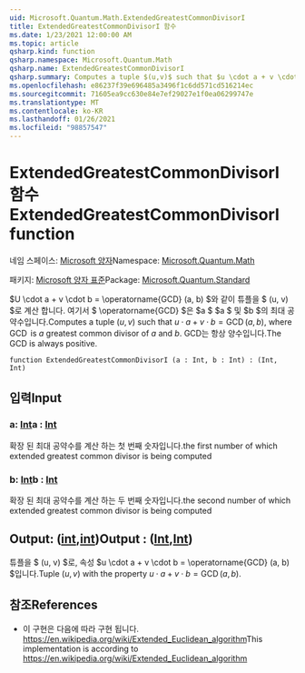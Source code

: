 ```yaml
---
uid: Microsoft.Quantum.Math.ExtendedGreatestCommonDivisorI
title: ExtendedGreatestCommonDivisorI 함수
ms.date: 1/23/2021 12:00:00 AM
ms.topic: article
qsharp.kind: function
qsharp.namespace: Microsoft.Quantum.Math
qsharp.name: ExtendedGreatestCommonDivisorI
qsharp.summary: Computes a tuple $(u,v)$ such that $u \cdot a + v \cdot b = \operatorname{GCD}(a, b)$, where $\operatorname{GCD}$ is $a$ greatest common divisor of $a$ and $b$. The GCD is always positive.
ms.openlocfilehash: e86237f39e696485a3496f1c6dd571cd516214ec
ms.sourcegitcommit: 71605ea9cc630e84e7ef29027e1f0ea06299747e
ms.translationtype: MT
ms.contentlocale: ko-KR
ms.lasthandoff: 01/26/2021
ms.locfileid: "98857547"
---
```

# <a name="extendedgreatestcommondivisori-function"></a><span data-ttu-id="ebf81-102">ExtendedGreatestCommonDivisorI 함수</span><span class="sxs-lookup"><span data-stu-id="ebf81-102">ExtendedGreatestCommonDivisorI function</span></span>

<span data-ttu-id="ebf81-103">네임 스페이스: [Microsoft 양자](xref:Microsoft.Quantum.Math)</span><span class="sxs-lookup"><span data-stu-id="ebf81-103">Namespace: [Microsoft.Quantum.Math](xref:Microsoft.Quantum.Math)</span></span>

<span data-ttu-id="ebf81-104">패키지: [Microsoft 양자 표준](https://nuget.org/packages/Microsoft.Quantum.Standard)</span><span class="sxs-lookup"><span data-stu-id="ebf81-104">Package: [Microsoft.Quantum.Standard](https://nuget.org/packages/Microsoft.Quantum.Standard)</span></span>


<span data-ttu-id="ebf81-105">$U \cdot a + v \cdot b = \operatorname{GCD} (a, b) $와 같이 튜플을 $ (u, v) $로 계산 합니다. 여기서 $ \operatorname{GCD} $은 $a $ $a $ 및 $b $의 최대 공약수입니다.</span><span class="sxs-lookup"><span data-stu-id="ebf81-105">Computes a tuple $(u,v)$ such that $u \cdot a + v \cdot b = \operatorname{GCD}(a, b)$, where $\operatorname{GCD}$ is $a$ greatest common divisor of $a$ and $b$.</span></span> <span data-ttu-id="ebf81-106">GCD는 항상 양수입니다.</span><span class="sxs-lookup"><span data-stu-id="ebf81-106">The GCD is always positive.</span></span>

```qsharp
function ExtendedGreatestCommonDivisorI (a : Int, b : Int) : (Int, Int)
```


## <a name="input"></a><span data-ttu-id="ebf81-107">입력</span><span class="sxs-lookup"><span data-stu-id="ebf81-107">Input</span></span>

### <a name="a--int"></a><span data-ttu-id="ebf81-108">a: [Int](xref:microsoft.quantum.lang-ref.int)</span><span class="sxs-lookup"><span data-stu-id="ebf81-108">a : [Int](xref:microsoft.quantum.lang-ref.int)</span></span>

<span data-ttu-id="ebf81-109">확장 된 최대 공약수를 계산 하는 첫 번째 숫자입니다.</span><span class="sxs-lookup"><span data-stu-id="ebf81-109">the first number of which extended greatest common divisor is being computed</span></span>


### <a name="b--int"></a><span data-ttu-id="ebf81-110">b: [Int](xref:microsoft.quantum.lang-ref.int)</span><span class="sxs-lookup"><span data-stu-id="ebf81-110">b : [Int](xref:microsoft.quantum.lang-ref.int)</span></span>

<span data-ttu-id="ebf81-111">확장 된 최대 공약수를 계산 하는 두 번째 숫자입니다.</span><span class="sxs-lookup"><span data-stu-id="ebf81-111">the second number of which extended greatest common divisor is being computed</span></span>



## <a name="output--intint"></a><span data-ttu-id="ebf81-112">Output: ([int](xref:microsoft.quantum.lang-ref.int),[int](xref:microsoft.quantum.lang-ref.int))</span><span class="sxs-lookup"><span data-stu-id="ebf81-112">Output : ([Int](xref:microsoft.quantum.lang-ref.int),[Int](xref:microsoft.quantum.lang-ref.int))</span></span>

<span data-ttu-id="ebf81-113">튜플을 $ (u, v) $로, 속성 $u \cdot a + v \cdot b = \operatorname{GCD} (a, b) $입니다.</span><span class="sxs-lookup"><span data-stu-id="ebf81-113">Tuple $(u,v)$ with the property $u \cdot a + v \cdot b = \operatorname{GCD}(a, b)$.</span></span>

## <a name="references"></a><span data-ttu-id="ebf81-114">참조</span><span class="sxs-lookup"><span data-stu-id="ebf81-114">References</span></span>

- <span data-ttu-id="ebf81-115">이 구현은 다음에 따라 구현 됩니다. https://en.wikipedia.org/wiki/Extended_Euclidean_algorithm</span><span class="sxs-lookup"><span data-stu-id="ebf81-115">This implementation is according to https://en.wikipedia.org/wiki/Extended_Euclidean_algorithm</span></span>